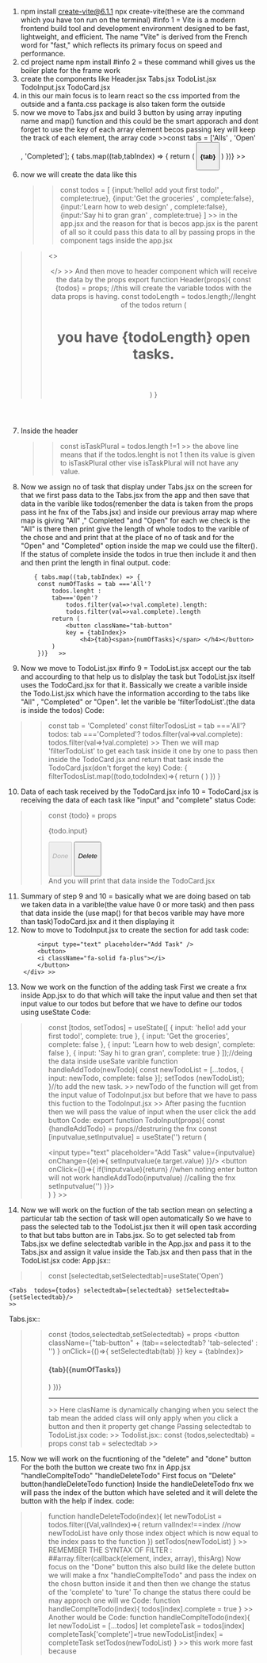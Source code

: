 1. npm install create-vite@6.1.1
   npx create-vite(these are the command which you have ton run on the terminal)
#info 1 = Vite is a modern frontend build tool and development environment designed to be fast, lightweight, and efficient. The name "Vite" is derived from the French word for "fast," which reflects its primary focus on speed and performance.
2. cd project name 
    npm install
#info 2  = these command whill gives us the boiler plate for the frame work
3. create the components like Header.jsx Tabs.jsx TodoList.jsx TodoInput.jsx TodoCard.jsx
4. in this our main focus is to learn react so  the css imported from the outside and a fanta.css package is also taken form the outside
5. now we move to Tabs.jsx and build 3 button by using array inputing name and map() function and this could be the smart apporach and dont forget to use the key of each array element becos passing key will keep the track of each element, the array 
code   >>const tabs = ['Alls' , 'Open' , 'Completed'];
        { tabs.map((tab,tabIndex) => {
                return (
                    <button key = {tabIndex}><h4>{tab}</h4></button>
                )
            })}
            >>
6. now we will create the data like this
   >> const todos = [
  {input:'hello! add yout first todo!' , complete:true},
  {input:'Get the groceries' , complete:false},
  {input:'Learn how to web design' , complete:false},
  {input:'Say hi to gran gran' , complete:true}
] >>
in the app.jsx and the reason for that is becos app.jsx is the parent of all so it could pass this data to all by passing props in the component tags inside the app.jsx 
>>  <>
     <Header todos={todos}/>
     <Tabs  todos={todos}/>
     <TodoList  todos={todos}/>
     <TodoInput  todos={todos}/>
    </> >>
And then move to header component which will receive the data by the props
>> export function Header(props){
    const {todos} = props; //this will create the variable todos with the data props is having.
    const todoLength = todos.length;//lenght of the todos
    return (
        <header>
            <h1 className="text-gradient">you have {todoLength} open tasks.</h1>
        </header>
    )
}
7. Inside the header
    >>const isTaskPlural = todos.length !=1 >>
the above line means that if the todos.lenght is not 1 then its value is given to isTaskPlural other vise isTaskPlural will not have any value.
8.  Now we assign no of task that display under Tabs.jsx on the screen for that we first pass data to the Tabs.jsx from the app and then save that data in the varible like todos(remenber the data is taken from the props pass int he fnx of the Tabs.jsx) and inside our previous array map where map is giving "All" ," Completed "and "Open" for each we check is the "All" is there then print give the length of whole todos to the varible of the chose and and print that at the place of no of task and for the "Open" and "Completed" option inside the map we could use the filter().
If the status of complete inside the todos in true then include it and then and then print the length in final output.
code:
>>  <nav className="tab-container">
           { tabs.map((tab,tabIndex) => {
            const numOfTasks = tab ==='All'? 
                todos.lenght :
                tab==='Open'?
                    todos.filter(val=>!val.complete).length:
                    todos.filter(val=>val.complete).length
                return (
                    <button className="tab-button" 
                    key = {tabIndex}>
                        <h4>{tab}<span>{numOfTasks}</span> </h4></button>
                )
            })}   >>
9. Now we move to TodoList.jsx 
#info 9 = TodoList.jsx accept our the tab and accourding to that help us to dislplay the task but TodoList.jsx itself uses the TodoCard.jsx for that it.
Bassically we create a varible inside the Todo.List.jsx which have the information according to the tabs like "All" , "Completed" or "Open". let the varible be 'filterTodoList'.(the data is inside the todos)
Code:
>> const tab = 'Completed'
    const filterTodosList = tab ==='All'?
        todos:
        tab ==='Completed'?
        todos.filter(val=>val.complete):
        todos.filter(val=>!val.complete)  >>
Then we will map 'filterTodoList' to get each task inside it one by one to pass then inside the TodoCard.jsx and return that task insde the TodoCard.jsx(don't forget the key) 
Code:
>> {
            filterTodosList.map((todo,todoIndex)=>{
                return (
                    <TodoCard 
                        key = {todoIndex}  
                        todo={todo}/>
                )
            })
        }
10. Data of each task received by the TodoCard.jsx
info 10 = TodoCard.jsx is receiving the data of each task like "input" and "complete" status 
Code:
>>  const {todo} = props
    <div className="card todo-item">
            <p>{todo.input}</p>
            <div className="todo-buttons">
                <button disabled = {todo.complete}>
                    <h6>Done</h6>
                </button>
                <button>
                    <h6>Delete</h6>
                </button>
            </div>
        </div>
And you will print that data inside the TodoCard.jsx 
11. Summary of step 9 and 10 = basically what we are doing based on tab we taken data in a varible(the value have 0 or more task) and then pass that data inside the (use map() for that becos varible may have more than task)TodoCard.jsx and it then displaying it 
12. Now to move to TodoInput.jsx to create the section for add task
code:
>>  <div className="input-container">
            <input type="text" placeholder="Add Task" />
            <button>
            <i className="fa-solid fa-plus"></i>
            </button>
        </div> >>
13. Now we work on the function of the adding task 
First we create a fnx inside App.jsx to do that which will take the input value and then set that input value to our todos but before that we have to define our todos using useState 
Code:
>> const [todos, setTodos] = useState([
    { input: 'hello! add your first todo!', complete: true },
    { input: 'Get the groceries', complete: false },
    { input: 'Learn how to web design', complete: false },
    { input: 'Say hi to gran gran', complete: true }
  ]);//deing the data inside useSate varible
  function handleAddTodo(newTodo){
    const newTodoList = [...todos, { input: newTodo, complete: false }];
    setTodos (newTodoList);
  }//to add the new task. >>
  newTodo of the function will get from the input value of TodoInput.jsx but before that we have to pass this fuction to the TodoInput.jsx 
  >> <TodoInput handleAddTodo = {handleAddTodo} /> >>
After pasing the fucntion then we will pass the value of input when the user click the add button 
Code:
>> export function TodoInput(props){
    const {handleAddTodo} = props//destruring the fnx
    const [inputvalue,setInputvalue] = useState('')
    return (
        <div className="input-container">
            <input type="text" placeholder="Add Task" 
            value={inputvalue} 
            onChange={(e)=>{
               setInputvalue(e.target.value)
            }}/>
            <button onClick={()=>{
                 if(!inputvalue){return}  //when noting enter button will not work
                handleAddTodo(inputvalue)  //calling the fnx
                 setInputvalue('')
            }}>
            <i className="fa-solid fa-plus"></i>
            </button>
        </div>
    )
} >>
14. Now we will work on the fuction of the tab section mean on selecting a particular tab the section of task will open automatically 
So we have to pass the selected tab to the TodoList.jsx then it will open task according to that but tabs button are in Tabs.jsx.
So to get selected tab from Tabs.jsx we define selectedtab varible in the App.jsx and pass it to the Tabs.jsx and assign it value inside the Tab.jsx and then pass that in the TodoList.jsx
code:
App.jsx::
>> const [selectedtab,setSelectedtab]=useState('Open')

    <Tabs  todos={todos} selectedtab={selectedtab} setSelectedtab={setSelectedtab}/> 
    >>
Tabs.jsx::
>>  const {todos,selectedtab,setSelectedtab} = props
    <button className={"tab-button" + 
                        (tab==selectedtab?
                        'tab-selected' :
                        '')
                    }
                    onClick={()=>{
                        setSelectedtab(tab)
                    }}
                    key = {tabIndex}>
                        <h4>{tab}<span>({numOfTasks})</span> </h4></button>
                )
            })}
            <hr />  >>
Here clasName is dynamically changing when you select the tab mean the added class will only apply when you click a button and then it property get change
Passing selectedtab to TodoList.jsx
code:
>> <TodoList  todos={todos} selectedtab={selectedtab}/> >>
Todolist.jsx::
>>   const {todos,selectedtab} = props
    const tab = selectedtab >>
15. Now we will work on the fucntioning of the "delete" and "done" button
For the both the button we create two fnx in App.jsx "handleComplteTodo" "handleDeleteTodo"
First focus on "Delete" button(handleDeleteTodo function)
Inside the handleDeleteTodo fnx we will pass the index of the button which have seleted and it will delete the button with the help if index.
code:
>>   function handleDeleteTodo(index){
    let newTodoList = todos.filter((Val,valIndex)=>{
      return valIndex!==index //now newTodoList have only those index object which is now equal to the index pass to the function
    })
    setTodos(newTodoList)
} >>
REMEMBER THE SYNTAX OF FILTER : ##array.filter(callback(element, index, array), thisArg)
Now focus on the "Done" button
this also build like the delete button we will make a fnx "handleComplteTodo" and pass the index on the chosn button inside it and then then we change the status of the 'complete' to 'ture' 
To change the status there could be may approch one will we 
Code:
>>function handleComplteTodo(index){
     todos[index].complete = true 
    } >>
    Another would be 
Code:
>>function handleComplteTodo(index){
    let newTodoList = [...todos]
    let completeTask = todos[index]
    completeTask['complete']=true
    newTodoList[index] = completeTask
    setTodos(newTodoList)
  } >>
  this work more fast because 




